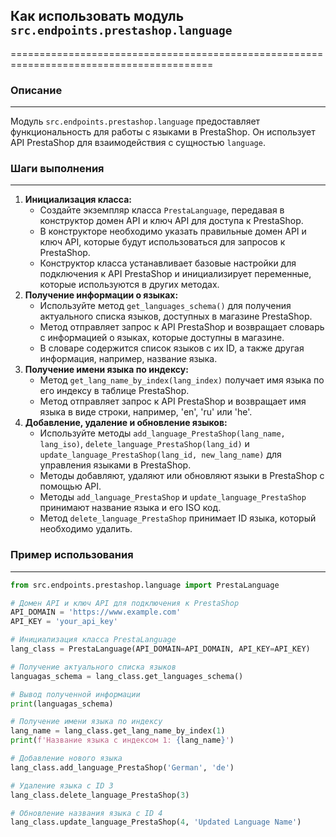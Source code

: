 ## Как использовать модуль `src.endpoints.prestashop.language`

=========================================================================================

### Описание
-------------------------
Модуль `src.endpoints.prestashop.language` предоставляет функциональность для работы с языками в PrestaShop. Он использует API PrestaShop для взаимодействия с сущностью `language`.

### Шаги выполнения
-------------------------
1. **Инициализация класса:** 
   - Создайте экземпляр класса `PrestaLanguage`, передавая в конструктор домен API и ключ API для доступа к PrestaShop.
   - В конструкторе необходимо указать правильные домен API и ключ API, которые будут использоваться для запросов к PrestaShop. 
   - Конструктор класса устанавливает базовые настройки для подключения к API PrestaShop и инициализирует переменные, которые используются в других методах.
2. **Получение информации о языках:**
   - Используйте метод `get_languages_schema()` для получения актуального списка языков, доступных в магазине PrestaShop.
   - Метод отправляет запрос к API PrestaShop и возвращает словарь с информацией о языках, которые доступны в магазине.
   - В словаре содержится список языков с их ID, а также другая информация, например, название языка.
3. **Получение имени языка по индексу:**
   - Метод `get_lang_name_by_index(lang_index)` получает имя языка по его индексу в таблице PrestaShop.
   - Метод отправляет запрос к API PrestaShop и возвращает имя языка в виде строки, например, 'en', 'ru' или 'he'.
4. **Добавление, удаление и обновление языков:**
   - Используйте методы `add_language_PrestaShop(lang_name, lang_iso)`, `delete_language_PrestaShop(lang_id)` и `update_language_PrestaShop(lang_id, new_lang_name)` для управления языками в PrestaShop.
   - Методы добавляют, удаляют или обновляют языки в PrestaShop с помощью API.
   - Методы `add_language_PrestaShop` и `update_language_PrestaShop` принимают название языка и его ISO код.
   - Метод `delete_language_PrestaShop` принимает ID языка, который необходимо удалить.


### Пример использования
-------------------------

```python
from src.endpoints.prestashop.language import PrestaLanguage

# Домен API и ключ API для подключения к PrestaShop
API_DOMAIN = 'https://www.example.com'
API_KEY = 'your_api_key'

# Инициализация класса PrestaLanguage
lang_class = PrestaLanguage(API_DOMAIN=API_DOMAIN, API_KEY=API_KEY)

# Получение актуального списка языков
languagas_schema = lang_class.get_languages_schema()

# Вывод полученной информации
print(languagas_schema)

# Получение имени языка по индексу
lang_name = lang_class.get_lang_name_by_index(1)
print(f'Название языка с индексом 1: {lang_name}')

# Добавление нового языка
lang_class.add_language_PrestaShop('German', 'de')

# Удаление языка с ID 3
lang_class.delete_language_PrestaShop(3)

# Обновление названия языка с ID 4
lang_class.update_language_PrestaShop(4, 'Updated Language Name')
```